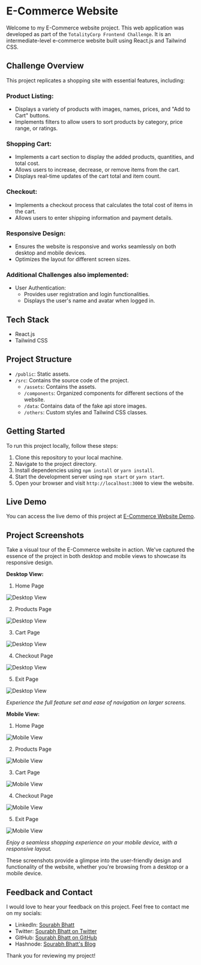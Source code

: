 # E-Commerce Website

Welcome to my E-Commerce website project. This web application was developed as part of the `TotalityCorp Frontend Challenge`. It is an intermediate-level e-commerce website built using React.js and Tailwind CSS.

## Challenge Overview

This project replicates a shopping site with essential features, including:

### Product Listing:

- Displays a variety of products with images, names, prices, and "Add to Cart" buttons.
- Implements filters to allow users to sort products by category, price range, or ratings.

### Shopping Cart:

- Implements a cart section to display the added products, quantities, and total cost.
- Allows users to increase, decrease, or remove items from the cart.
- Displays real-time updates of the cart total and item count.

### Checkout:

- Implements a checkout process that calculates the total cost of items in the cart.
- Allows users to enter shipping information and payment details.

### Responsive Design:

- Ensures the website is responsive and works seamlessly on both desktop and mobile devices.
- Optimizes the layout for different screen sizes.

### Additional Challenges also implemented:

- User Authentication:
  - Provides user registration and login functionalities.
  - Displays the user's name and avatar when logged in.

## Tech Stack

- React.js
- Tailwind CSS

## Project Structure

- `/public`: Static assets.
- `/src`: Contains the source code of the project.
  - `/assets`: Contains the assets.
  - `/components`: Organized components for different sections of the website.
  - `/data`: Contains data of the fake api store images.
  - `/others`: Custom styles and Tailwind CSS classes.

## Getting Started

To run this project locally, follow these steps:

1. Clone this repository to your local machine.
2. Navigate to the project directory.
3. Install dependencies using `npm install` or `yarn install`.
4. Start the development server using `npm start` or `yarn start`.
5. Open your browser and visit `http://localhost:3000` to view the website.

## Live Demo

You can access the live demo of this project at [E-Commerce Website Demo](https://ecommerce-frontend-website.vercel.app/).

## Project Screenshots

Take a visual tour of the E-Commerce website in action. We've captured the essence of the project in both desktop and mobile views to showcase its responsive design.

**Desktop View:**

1. Home Page

![Desktop View](./src/assets/home-desktop.png)

2. Products Page

![Desktop View](./src/assets/products-desktop.png)

3. Cart Page

![Desktop View](./src/assets/cart-checkout.png)

4. Checkout Page

![Desktop View](./src/assets/checkout-desktop.png)

5. Exit Page

![Desktop View](./src/assets/thanks-desktop.png)

_Experience the full feature set and ease of navigation on larger screens._

**Mobile View:**

1. Home Page

![Mobile View](./src/assets/home-mobile.png)

2. Products Page

![Mobile View](./src/assets/products-mobile.png)

3. Cart Page

![Mobile View](./src/assets/cart-mobile.png)

4. Checkout Page

![Mobile View](./src/assets/checkout-mobile.png)

5. Exit Page

![Mobile View](./src/assets/thanks-mobile.png)

_Enjoy a seamless shopping experience on your mobile device, with a responsive layout._

These screenshots provide a glimpse into the user-friendly design and functionality of the website, whether you're browsing from a desktop or a mobile device.

## Feedback and Contact

I would love to hear your feedback on this project. Feel free to contact me on my socials:

- LinkedIn: [Sourabh Bhatt](https://linkedin.com/in/sourabh-bhatt)
- Twitter: [Sourabh Bhatt on Twitter](https://twitter.com/sourabh__bhatt)
- GitHub: [Sourabh Bhatt on GitHub](https://github.com/sourabh-bhatt)
- Hashnode: [Sourabh Bhatt's Blog](https://sourbhatt.hashnode.dev)

Thank you for reviewing my project!
